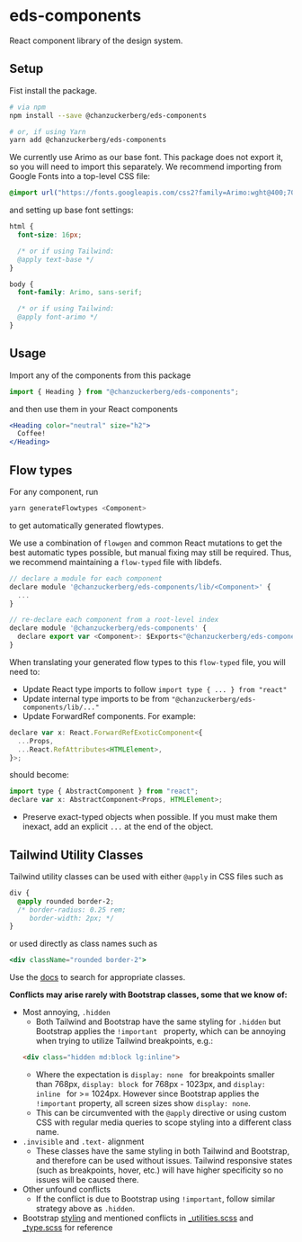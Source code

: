 # eds-components

React component library of the design system.

## Setup

Fist install the package.

```bash
# via npm
npm install --save @chanzuckerberg/eds-components

# or, if using Yarn
yarn add @chanzuckerberg/eds-components
```

We currently use Arimo as our base font. This package does not export it, so you will need to import this separately. We recommend importing from Google Fonts into a top-level CSS file:

```css
@import url("https://fonts.googleapis.com/css2?family=Arimo:wght@400;700&display=swap");
```

and setting up base font settings:

```css
html {
  font-size: 16px;

  /* or if using Tailwind:
  @apply text-base */
}

body {
  font-family: Arimo, sans-serif;

  /* or if using Tailwind:
  @apply font-arimo */
}
```

## Usage

Import any of the components from this package

```js
import { Heading } from "@chanzuckerberg/eds-components";
```

and then use them in your React components

```jsx
<Heading color="neutral" size="h2">
  Coffee!
</Heading>
```

## Flow types

For any component, run

```bash
yarn generateFlowtypes <Component>
```

to get automatically generated flowtypes.

We use a combination of `flowgen` and common React mutations to get the best automatic types possible, but manual fixing may still be required. Thus, we recommend maintaining a `flow-typed` file with libdefs.

```js
// declare a module for each component
declare module '@chanzuckerberg/eds-components/lib/<Component>' {
  ...
}

// re-declare each component from a root-level index
declare module '@chanzuckerberg/eds-components' {
  declare export var <Component>: $Exports<"@chanzuckerberg/eds-components/lib/<Component>">;
}
```

When translating your generated flow types to this `flow-typed` file, you will need to:

- Update React type imports to follow `import type { ... } from "react"`
- Update internal type imports to be from `"@chanzuckerberg/eds-components/lib/..."`
- Update ForwardRef components. For example:

```js
declare var x: React.ForwardRefExoticComponent<{
  ...Props,
  ...React.RefAttributes<HTMLElement>,
}>;
```

should become:

```js
import type { AbstractComponent } from "react";
declare var x: AbstractComponent<Props, HTMLElement>;
```

- Preserve exact-typed objects when possible. If you must make them inexact, add an explicit `...` at the end of the object.

## Tailwind Utility Classes
Tailwind utility classes can be used with either `@apply` in CSS files such as 
```css
div {
  @apply rounded border-2;
  /* border-radius: 0.25 rem;
     border-width: 2px; */
}
```
or used directly as class names such as
```jsx
<div className="rounded border-2">
```
Use the [docs](https://tailwindcss.com/docs) to search for appropriate classes.

**Conflicts may arise rarely with Bootstrap classes, some that we know of:**
  - Most annoying, `.hidden`
    - Both Tailwind and Bootstrap have the same styling for `.hidden` but Bootstrap applies the  `!important ` property, which can be annoying when trying to utilize Tailwind breakpoints, e.g.:
    ```html
    <div class="hidden md:block lg:inline">
    ```
    - Where the expectation is `display: none ` for breakpoints smaller than 768px, `display: block `for 768px - 1023px, and `display: inline ` for >= 1024px. However since Bootstrap applies the `!important` property, all screen sizes show `display: none`.
    - This can be circumvented with the `@apply` directive or using custom CSS with regular media queries to scope styling into a different class name.
  - `.invisible` and `.text-` alignment
    - These classes have the same styling in both Tailwind and Bootstrap, and therefore can be used without issues. Tailwind responsive states (such as breakpoints, hover, etc.) will have higher specificity so no issues will be caused there.
  - Other unfound conflicts
    - If the conflict is due to Bootstrap using `!important`, follow similar strategy above as `.hidden`.
  - Bootstrap [styling](https://github.com/twbs/bootstrap-sass/tree/master/assets/stylesheets/bootstrap) and mentioned conflicts in [_utilities.scss](https://github.com/twbs/bootstrap-sass/blob/master/assets/stylesheets/bootstrap/_utilities.scss#L46) and [_type.scss](https://github.com/twbs/bootstrap-sass/blob/master/assets/stylesheets/bootstrap/_type.scss#L90) for reference